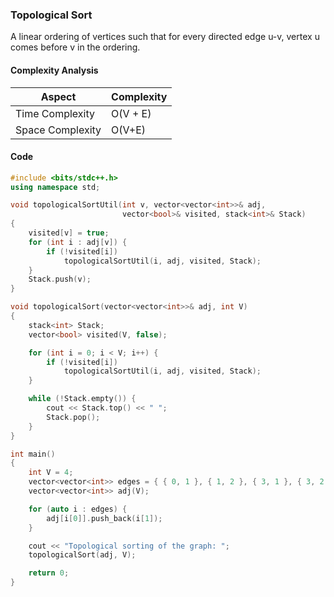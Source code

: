 ### Topological Sort

A linear ordering of vertices such that for every directed edge u-v, vertex u comes before v in the ordering.

#### Complexity Analysis

| **Aspect**       | **Complexity** |
| ---------------- | -------------- |
| Time Complexity  | O(V + E)       |
| Space Complexity | O(V+E)         |

#### Code

```cpp
#include <bits/stdc++.h>
using namespace std;

void topologicalSortUtil(int v, vector<vector<int>>& adj,
                         vector<bool>& visited, stack<int>& Stack)
{
    visited[v] = true;
    for (int i : adj[v]) {
        if (!visited[i])
            topologicalSortUtil(i, adj, visited, Stack);
    }
    Stack.push(v);
}

void topologicalSort(vector<vector<int>>& adj, int V)
{
    stack<int> Stack;
    vector<bool> visited(V, false);

    for (int i = 0; i < V; i++) {
        if (!visited[i])
            topologicalSortUtil(i, adj, visited, Stack);
    }

    while (!Stack.empty()) {
        cout << Stack.top() << " ";
        Stack.pop();
    }
}

int main()
{
    int V = 4;
    vector<vector<int>> edges = { { 0, 1 }, { 1, 2 }, { 3, 1 }, { 3, 2 } };
    vector<vector<int>> adj(V);

    for (auto i : edges) {
        adj[i[0]].push_back(i[1]);
    }

    cout << "Topological sorting of the graph: ";
    topologicalSort(adj, V);

    return 0;
}
```
